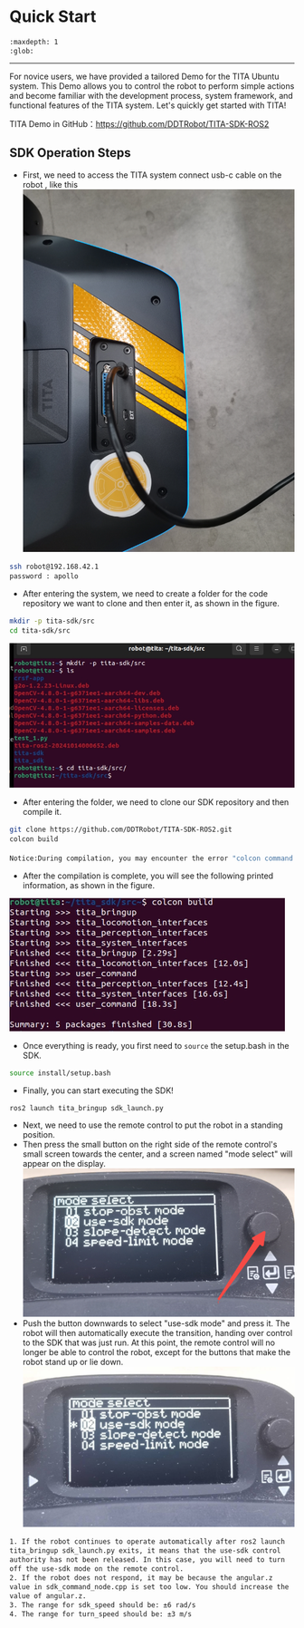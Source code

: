 # Quick Start
```{toctree}
:maxdepth: 1
:glob:
```
------
For novice users, we have provided a tailored Demo for the TITA Ubuntu system. This Demo allows you to control the robot to perform simple actions and become familiar with the development process, system framework, and functional features of the TITA system. Let's quickly get started with TITA!

TITA Demo in GitHub：https://github.com/DDTRobot/TITA-SDK-ROS2

## SDK Operation Steps

- First, we need to access the TITA system
connect usb-c cable on the robot , like this
![sdk3](./../_static/sdk3.jpg)
```bash
ssh robot@192.168.42.1
password : apollo
```
- After entering the system, we need to create a folder for the code repository we want to clone and then enter it, as shown in the figure.
```bash
mkdir -p tita-sdk/src
cd tita-sdk/src
```
![sdk1](./../_static/sdk4.jpg)
- After entering the folder, we need to clone our SDK repository and then compile it.
```bash
git clone https://github.com/DDTRobot/TITA-SDK-ROS2.git
colcon build

Notice:During compilation, you may encounter the error "colcon command not found." In this case, you will need to install the colcon tool by running the command sudo apt install python3-colcon-common-extensions.

```
- After the compilation is complete, you will see the following printed information, as shown in the figure.

![sdk2](./../_static/sdk2.jpg)

- Once everything is ready, you first need to `source` the setup.bash in the SDK.
```bash
source install/setup.bash
```
- Finally, you can start executing the SDK! 
```bash
ros2 launch tita_bringup sdk_launch.py
```
- Next, we need to use the remote control to put the robot in a standing position.
- Then press the small button on the right side of the remote control's small screen towards the center, and a screen named "mode select" will appear on the display.
![sdk5](./../_static/sdk5.jpg)
- Push the button downwards to select "use-sdk mode" and press it. The robot will then automatically execute the transition, handing over control to the SDK that was just run. At this point, the remote control will no longer be able to control the robot, except for the buttons that make the robot stand up or lie down.
![sdk5](./../_static/sdk6.jpg)

```{note}
1. If the robot continues to operate automatically after ros2 launch tita_bringup sdk_launch.py exits, it means that the use-sdk control authority has not been released. In this case, you will need to turn off the use-sdk mode on the remote control.
2. If the robot does not respond, it may be because the angular.z value in sdk_command_node.cpp is set too low. You should increase the value of angular.z.
3. The range for sdk_speed should be: ±6 rad/s
4. The range for turn_speed should be: ±3 m/s
```